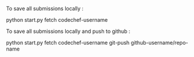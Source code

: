 To save all submissions locally :

python start.py fetch codechef-username

To save all submissions locally and push to github :

python start.py fetch codechef-username git-push github-username/repo-name
